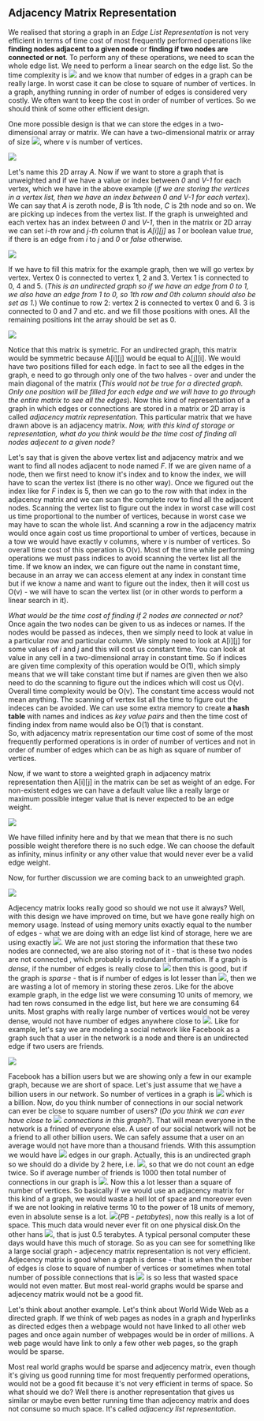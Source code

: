 ## Adjacency Matrix Representation

We realised that storing a graph in an *Edge List Representation* is not very efficient in terms of time cost of most frequently performed operations like **finding nodes adjacent to a given node** or **finding if two nodes are connected or not**. To perform any of these operations, we need to scan the whole edge list. We need to perform a linear search on the edge list. So the time complexity is <img src="https://latex.codecogs.com/svg.latex?\Large&space;O\(|{E}|)"> and we know that number of edges in a graph can be really large. In worst case it can be close to square of number of vertices. In a graph, anything running in order of number of edges is considered very costly. We often want to keep the cost in order of number of vertices. So we should think of some other efficient design.

One more possible design is that we can store the edges in a two-dimensional array or matrix. We can have a two-dimensional matrix or array of size <img src="https://latex.codecogs.com/svg.latex?\Large&space;v*v">, where *v* is number of vertices.

![](https://i.ibb.co/Nxw8rSH/ga1.png)

Let's name this 2D array *A*. Now if we want to store a graph that is unweighted and if we have a value or index between *0* and *V-1* for each vertex, which we have in the above example (*if we are storing the vertices in a vertex list, then we have an index between 0 and V-1 for each vertex*). We can say that *A* is zeroth node, *B* is 1th node, *C* is 2th node and so on. We are picking up indeces from the vertex list. If the graph is unweighted and each vertex has an index between *0* and *V-1*, then in the matrix or 2D array we can set *i-th* row and *j-th* column that is *A[i][j]* as *1* or boolean value *true*, if there is an edge from *i* to *j* and *0* or *false* otherwise.

<img src="https://latex.codecogs.com/svg.latex?\Large&space;A_{ij}=\begin{cases}1,{\;}if{\quad}{\exists}{\;}edge{\;}from{\;}i{\;}to{\;}j\\0,{\;}{otherwise}\end{cases}">

If we have to fill this matrix for the example graph, then we will go vertex by vertex. Vertex 0 is connected to vertex 1, 2 and 3. Vertex 1 is connected to 0, 4 and 5. (*This is an undirected graph so if we have an edge from 0 to 1, we also have an edge from 1 to 0, so 1th row and 0th column should also be set as 1.*) We continue to row 2: vertex 2 is connected to vertex 0 and 6. 3 is connected to 0 and 7 and etc. and we fill those positions with ones. All the remaining positions int the array should be set as 0.

![](https://i.ibb.co/4V9hcFW/ga2.png)

Notice that this matrix is symetric. For an undirected graph, this matrix would be symmetric because A[i][j] would be equal to A[j][i]. We would have two positions filled for each edge. In fact to see all the edges in the graph, e need to go through only one of the two halves - over and under the main diagonal of the matrix (*This would not be true for a directed graph. Only one position will be filled for each edge and we will have to go through the entire matrix to see all the edges*). Now this kind of representation of a graph in which edges or connections are stored in a matrix or 2D array is called *adjacency matrix representation*. This particular matrix that we have drawn above is an adjacency matrix. *Now, with this kind of storage or representation, what do you think would be the time cost of finding all nodes adjecent to a given node?*

Let's say that is given the above vertex list and adjacency matrix and we want to find all nodes adjacent to node named *F*. If we are given name of a node, then we first need to know it's index and to know the index, we will have to scan the vertex list (there is no other way). Once we figured out the index like for *F* index is 5, then we can go to the row with that index in the adjacency matrix and we can scan the complete row to find all the adjacent nodes. Scanning the vertex list to figure out the index in worst case will cost us time proportional to the number of vertices, because in worst case we may have to scan the whole list. And scanning a row in the adjacency matrix would once again cost us time proportional to umber of vertices, because in a tow we would have exactly *v* columns, where *v* is number of vertices. So overall time cost of this operation is O(v). Most of the time while performing operations we must pass indices to avoid scanning the vertex list all the time. If we know an index, we can figure out the name in constant time, because in an array we can access element at any index in constant time but if we know a name and want to figure out the index, then it will cost us O(v) - we will have to scan the vertex list (or in other words to perform a linear search in it). 

*What would be the time cost of finding if 2 nodes are connected or not?* Once again the two nodes can be given to us as indeces or names. If the nodes would be passed as indeces, then we simply need to look at value in a particular row and particular column. We simply need to look at A[i][j] for some values of *i* and *j* and this will cost us constant time. You can look at value in any cell in a two-dimensional array in constant time. So if indices are given time complexity of this operation would be O(1), which simply means that we will take constant time but if names are given then we also need to do the scanning to figure out the indices which will cost us O(v). Overall time complexity would be O(v). The constant time access would not mean anything. The scanning of vertex list all the time to figure out the indeces can be avoided. We can use some extra memory to create **a hash table** with names and indices as *key value pairs* and then the time cost of finding index from name would also be O(1) that is constant. <br> So, with adjacency matrix representation our time cost of some of the most frequently performed operations is in order of number of vertices and not in order of number of edges which can be as high as square of number of vertices.

Now, if we want to store a weighted graph in adjacency matrix representation then A[i][j] in the matrix can be set as weight of an edge. For non-existent edges we can have a default value like a really large or maximum possible integer value that is never expected to be an edge weight. 

![](https://i.ibb.co/hs8xM0G/ga3.png)

We have filled infinity here and by that we mean that there is no such possible weight therefore there is no such edge. We can choose the default as infinity, minus infinity or any other value that would never ever be a valid edge weight. 

Now, for further discussion we are coming back to an unweighted graph.

![](https://i.ibb.co/4V9hcFW/ga2.png)

Adjecency matrix looks really good so should we not use it always? Well, with this design we have improved on time, but we have gone really high on memory usage. Instead of using memory units exactly equal to the number of edges - what we are doing with an edge list kind of storage, here we are using exactly <img src="https://latex.codecogs.com/svg.latex?\Large&space;O(v^2)">. We are not just storing the information that these two nodes are connected, we are also storing not of it - that is these two nodes are not connected , which probably is redundant information. If a graph is *dense*, if the number of edges is really close to <img src="https://latex.codecogs.com/svg.latex?\Large&space;v^2"> then this is good, but if the graph is *sparse* - that is if number of edges is lot lesser than <img src="https://latex.codecogs.com/svg.latex?\Large&space;v^2">, then we are wasting a lot of memory in storing these zeros. Like for the above example graph, in the edge list we were consuming 10 units of memory, we had ten rows consumed in the edge list, but here we are consuming 64 units. Most graphs with really large number of vertices would not be verey dense, would not have number of edges anywhere close to <img src="https://latex.codecogs.com/svg.latex?\Large&space;v^2">. Like for example, let's say we are modeling a social network like Facebook as a graph such that a user in the network is a node and there is an undirected edge if two users are friends.

![](https://i.ibb.co/yV74nr6/ga4.png)

Facebook has a billion users but we are showing only a few in our example graph, because we are short of space. Let's just assume that we have a billion users in our network. So number of vertices in a graph is <img src="https://latex.codecogs.com/svg.latex?\Large&space;|V|=v=10^9"> which is a billion. Now, do you think number of connections in our social network can ever be close to square number of users? (*Do you think we can ever have close to <img src="https://latex.codecogs.com/svg.latex?\Large&space;10^{18}"> connections in this graph?*). That will mean everyone in the network is a frined of everyone else. A user of our social network will not be a friend to all other billion users. We can safely assume that a user on an average would not have more than a thousand friends. With this assumption we would have <img src="https://latex.codecogs.com/svg.latex?\Large&space;|E|=10^9*10^3=10^{12}"> edges in our graph. Actually, this is an undirected graph so we should do a divide by 2 here, i.e. <img src="https://latex.codecogs.com/svg.latex?\Large&space;|E|=\frac{10^9*10^3}{2}=\frac{10^{12}}{2}=5*10^{11}">, so that we do not count an edge twice. So if average number of friends is 1000 then total number of connections in our graph is <img src="https://latex.codecogs.com/svg.latex?\Large&space;5*10^{11}">. Now this a lot lesser than a square of number of vertices. So basically if we would use an adjacency matrix for this kind of a graph, we would waste a hell lot of space and moreover even if we are not looking in relative terms 10 to the power of 18 units of memory, even in absolute sense is a lot. <img src="https://latex.codecogs.com/svg.latex?\Large&space;10^{18}{\;}bytes\thickapprox{1000}{\:}PB">(*PB - petabytes*), now this really is a lot of space. This much data would never ever fit on one physical disk.On the other hans <img src="https://latex.codecogs.com/svg.latex?\Large&space;5*10^{11}{\;}bytes\thickapprox{0.5}{\:}TB">, that is just 0.5 terabytes. A typical personal computer these days would have this much of storage. So as you can see for something like a large social graph - adjecency matrix representation is not very efficient. Adjecency matrix is good when a graph is dense - that is when the number of edges is close to square of number of vertices or sometimes when total number of possible connections that is <img src="https://latex.codecogs.com/svg.latex?\Large&space;v^2"> is so less that wasted space would not even matter. But most real-world graphs would be sparse and adjecency matrix would not be a good fit.

Let's think about another example. Let's think about World Wide Web as a directed graph. If we think of web pages as nodes in a graph and hyperlinks as directed edges then a webpage would not have linked to all other web pages and once again number of webpages would be in order of millions. A web page would have link to only a few other web pages, so the graph would be sparse. 

Most real world graphs would be sparse and adjecency matrix, even though it's giving us good running time for most frequently performed operations, would not be a good fit because it's not very efficient in terms of space. So what should we do? Well there is another representation that gives us similar or maybe even better running time than adjecency matrix and does not consume so much space. It's called *adjacency list representation*.
